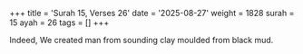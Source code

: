 +++
title = 'Surah 15, Verses 26'
date = '2025-08-27'
weight = 1828
surah = 15
ayah = 26
tags = []
+++

Indeed, We created man from sounding clay moulded from black mud.